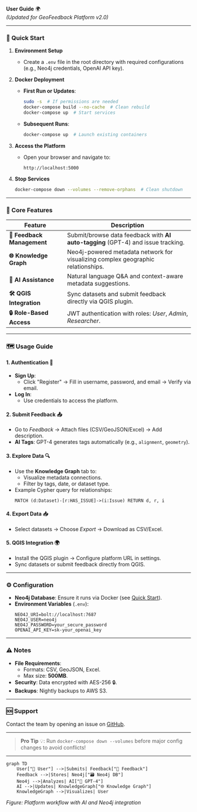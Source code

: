 **User Guide** 🌍  
*(Updated for GeoFeedback Platform v2.0)*  

---

### 🚀 Quick Start  

1. **Environment Setup**  
   - Create a `.env` file in the root directory with required configurations (e.g., Neo4j credentials, OpenAI API key).  

2. **Docker Deployment**  
   - **First Run or Updates**:  
     ```bash  
     sudo -s  # If permissions are needed  
     docker-compose build --no-cache  # Clean rebuild  
     docker-compose up  # Start services  
     ```  
   - **Subsequent Runs**:  
     ```bash  
     docker-compose up  # Launch existing containers  
     ```  

3. **Access the Platform**  
   - Open your browser and navigate to:  
     ```  
     http://localhost:5000   
     ```  

4. **Stop Services**  
   ```bash  
   docker-compose down --volumes --remove-orphans  # Clean shutdown  
   ```  

---

### 🌟 Core Features  

| Feature                | Description                                                                 |  
|------------------------|-----------------------------------------------------------------------------|  
| **📝 Feedback Management** | Submit/browse data feedback with **AI auto-tagging** (GPT-4) and issue tracking. |  
| **🌐 Knowledge Graph**    | Neo4j-powered metadata network for visualizing complex geographic relationships. |  
| **🤖 AI Assistance**      | Natural language Q&A and context-aware metadata suggestions.               |  
| **🛠️ QGIS Integration**   | Sync datasets and submit feedback directly via QGIS plugin.                |  
| **🔒 Role-Based Access**  | JWT authentication with roles: *User*, *Admin*, *Researcher*.              |  

---

### 🗺️ Usage Guide  

#### 1. **Authentication** 🔑  
   - **Sign Up**:  
     - Click "Register" → Fill in username, password, and email → Verify via email.  
   - **Log In**:  
     - Use credentials to access the platform.  

#### 2. **Submit Feedback** 📤  
   - Go to *Feedback* → Attach files (CSV/GeoJSON/Excel) → Add description.  
   - **AI Tags**: GPT-4 generates tags automatically (e.g., `alignment`, `geometry`).  

#### 3. **Explore Data** 🔍  
   - Use the **Knowledge Graph** tab to:  
     - Visualize metadata connections.  
     - Filter by tags, date, or dataset type.  
   - Example Cypher query for relationships:  
     ```cypher  
     MATCH (d:Dataset)-[r:HAS_ISSUE]->(i:Issue) RETURN d, r, i  
     ```  

#### 4. **Export Data** 📥  
   - Select datasets → Choose *Export* → Download as CSV/Excel.  

#### 5. **QGIS Integration** 🌍  
   - Install the QGIS plugin → Configure platform URL in settings.  
   - Sync datasets or submit feedback directly from QGIS.  

---

### ⚙️ Configuration  

- **Neo4j Database**: Ensure it runs via Docker (see [Quick Start](#-quick-start)).  
- **Environment Variables** (`.env`):  
  ```  
  NEO4J_URI=bolt://localhost:7687  
  NEO4J_USER=neo4j  
  NEO4J_PASSWORD=your_secure_password  
  OPENAI_API_KEY=sk-your_openai_key  
  ```  

---

### ⚠️ Notes  

- **File Requirements**:  
  - Formats: CSV, GeoJSON, Excel.  
  - Max size: **500MB**.  
- **Security**: Data encrypted with AES-256 🔒.  
- **Backups**: Nightly backups to AWS S3.  

---

### 🆘 Support  

Contact the team by opening an issue on [GitHub](https://github.com/ENSG-TSI24/Geodata-Experience-Sharing-Platform).  

--- 

> **Pro Tip** 💡: Run `docker-compose down --volumes` before major config changes to avoid conflicts!  

---

```mermaid  
graph TD  
    User["👤 User"] -->|Submits| Feedback["📝 Feedback"]  
    Feedback -->|Stores| Neo4j["🗃️ Neo4j DB"]  
    Neo4j -->|Analyzes| AI["🤖 GPT-4"]  
    AI -->|Updates| KnowledgeGraph["🌐 Knowledge Graph"]  
    KnowledgeGraph -->|Visualizes| User  
```  
*Figure: Platform workflow with AI and Neo4j integration*
